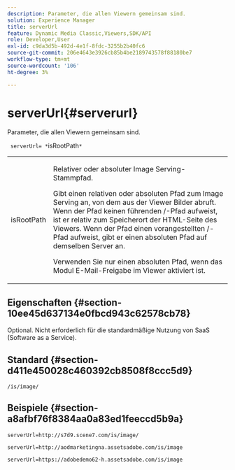 ```yaml
---
description: Parameter, die allen Viewern gemeinsam sind.
solution: Experience Manager
title: serverUrl
feature: Dynamic Media Classic,Viewers,SDK/API
role: Developer,User
exl-id: c9da3d5b-492d-4e1f-8fdc-3255b2b40fc6
source-git-commit: 206e4643e3926cb85b4be2189743578f88180be7
workflow-type: tm+mt
source-wordcount: '106'
ht-degree: 3%

---
```


# serverUrl{#serverurl}

Parameter, die allen Viewern gemeinsam sind.

` serverUrl= *`isRootPath`*`

<table id="table_9B98C97485DD4DEB8A6ECBCE8DF6B886"> 
 <tbody> 
  <tr> 
   <td colname="col1"> <p> <span class="codeph"> <span class="varname"> isRootPath</span> </span> </p> </td> 
   <td colname="col2"> <p>Relativer oder absoluter Image Serving-Stammpfad. </p> <p> Gibt einen relativen oder absoluten Pfad zum Image Serving an, von dem aus der Viewer Bilder abruft. Wenn der Pfad keinen führenden <span class="filepath"> /</span>-Pfad aufweist, ist er relativ zum Speicherort der HTML-Seite des Viewers. Wenn der Pfad einen vorangestellten <span class="filepath"> /</span>-Pfad aufweist, gibt er einen absoluten Pfad auf demselben Server an. </p> <p> Verwenden Sie nur einen absoluten Pfad, wenn das Modul E-Mail-Freigabe im Viewer aktiviert ist. </p> </td> 
  </tr> 
 </tbody> 
</table>

## Eigenschaften {#section-10ee45d637134e0fbcd943c62578cb78}

Optional. Nicht erforderlich für die standardmäßige Nutzung von SaaS (Software as a Service).

## Standard {#section-d411e450028c460392cb8508f8ccc5d9}

`/is/image/`

## Beispiele {#section-a8afbf76f8384aa0a83ed1feeccd5b9a}

```
serverUrl=http://s7d9.scene7.com/is/image/
```

```
serverUrl=http://aodmarketingna.assetsadobe.com/is/image
```

```
serverUrl=https://adobedemo62-h.assetsadobe.com/is/image
```
